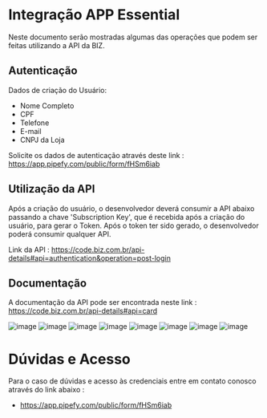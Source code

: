 # Integração APP Essential

Neste documento serão mostradas algumas das operações que podem ser feitas utilizando a API da BIZ.

<h2>Autenticação </h2>

Dados de criação do Usuário:
- Nome Completo
- CPF
- Telefone 
- E-mail
- CNPJ da Loja

Solicite os dados de autenticação através deste link : https://app.pipefy.com/public/form/fHSm6iab

<h2>Utilização da API </h2>

Após a criação do usuário, o desenvolvedor deverá consumir a API abaixo passando a chave 'Subscription Key', que é recebida após a criação do usuário, para gerar o Token. Após o token ter sido gerado, o desenvolvedor poderá consumir qualquer API.

Link da API : https://code.biz.com.br/api-details#api=authentication&operation=post-login

<h2>Documentação </h2>

A documentação da API pode ser encontrada neste link : https://code.biz.com.br/api-details#api=card

![image](https://user-images.githubusercontent.com/86687737/127209319-7f867c10-ed59-40ab-893b-6edfd420aecc.png)
![image](https://user-images.githubusercontent.com/86687737/127208778-4aaf6728-f9a4-4469-b161-d8bdfc849f67.png)
![image](https://user-images.githubusercontent.com/86687737/127208868-598f3e67-5051-4988-a831-7d859c49669d.png)
![image](https://user-images.githubusercontent.com/86687737/127208955-95fc5630-361b-4e37-98cd-3cf0e50274dd.png)
![image](https://user-images.githubusercontent.com/86687737/127208995-a8136908-b8d5-4690-b9cc-dc005b5e4700.png)
![image](https://user-images.githubusercontent.com/86687737/127209118-61e9c07f-d296-4c7a-ae7b-312a0711e5b7.png)
![image](https://user-images.githubusercontent.com/86687737/127209167-12b241cc-03f3-48dc-909c-b230a3c0e1e1.png)
![image](https://user-images.githubusercontent.com/86687737/127209221-78086e10-642a-4602-8cd3-99369cd289ef.png)


# Dúvidas e Acesso

Para o caso de dúvidas e acesso às credenciais entre em contato conosco através do link abaixo : 
- https://app.pipefy.com/public/form/fHSm6iab
